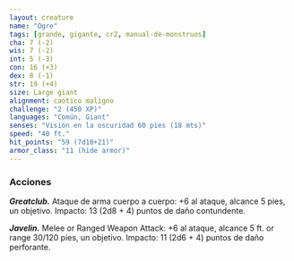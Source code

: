 ```yaml
---
layout: creature
name: "Ogre"
tags: [grande, gigante, cr2, manual-de-monstruos]
cha: 7 (-2)
wis: 7 (-2)
int: 5 (-3)
con: 16 (+3)
dex: 8 (-1)
str: 19 (+4)
size: Large giant
alignment: caótico maligno
challenge: "2 (450 XP)"
languages: "Común, Giant"
senses: "Visión en la oscuridad 60 pies (18 mts)"
speed: "40 ft."
hit_points: "59 (7d10+21)"
armor_class: "11 (hide armor)"
---
```


### Acciones

***Greatclub.*** Ataque de arma cuerpo a cuerpo: +6 al ataque, alcance 5 pies, un objetivo. Impacto: 13 (2d8 + 4) puntos de daño contundente.

***Javelin.*** Melee or Ranged Weapon Attack: +6 al ataque, alcance 5 ft. or range 30/120 pies, un objetivo. Impacto: 11 (2d6 + 4) puntos de daño perforante.